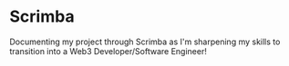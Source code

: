# Scrimba

Documenting my project through Scrimba as I'm sharpening my skills to transition into a Web3 Developer/Software Engineer!

